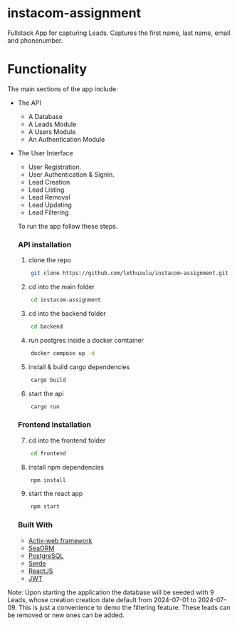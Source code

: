 # instacom-assignment

Fullstack App for capturing Leads. Captures the first name, last name, email and phonenumber.

# Functionality

The main sections of the app include:

-   The API

    -   A Database
    -   A Leads Module
    -   A Users Module
    -   An Authentication Module

-   The User Interface

    -   User Registration.
    -   User Authentication & Signin.
    -   Lead Creation
    -   Lead Listing
    -   Lead Removal
    -   Lead Updating
    -   Lead Filtering

    To run the app follow these steps.

    ### API installation

    1. clone the repo

    ```sh
        git clone https://github.com/lethuzulu/instacom-assignment.git
    ```

    2. cd into the main folder

    ```sh
        cd instacom-assignment
    ```

    3. cd into the backend folder

    ```sh
        cd backend
    ```

    4. run postgres inside a docker comtainer

    ```sh
        docker compose up -d
    ```

    5. install & build cargo dependencies

    ```sh
        cargo build
    ```

    6. start the api

    ```sh
        cargo run
    ```

    ### Frontend Installation

    7. cd into the frontend folder

    ```sh
        cd frontend
    ```

    8. install npm dependencies

    ```sh
        npm install
    ```

    9. start the react app

    ```sh
        npm start
    ```

    ### Built With

    -   [Actix-web framework](https://actix.rs/)
    -   [SeaORM](https://www.sea-ql.org/SeaORM/)
    -   [PostgreSQL](https://www.postgresql.org/)
    -   [Serde](https://serde.rs/)
    -   [ReactJS](https://react.dev/)
    -   [JWT](https://jwt.io/)


Note: Upon starting the application the database will be seeded with 9 Leads, whose creation creation date default from 2024-07-01 to 2024-07-09. This is just a convenience to demo the filtering feature. These leads can be removed or new ones can be added.
